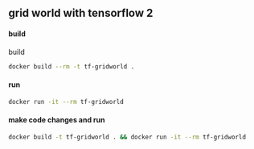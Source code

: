 ## grid world with tensorflow 2

#### build

build

```sh
docker build --rm -t tf-gridworld .
```

#### run

```sh
docker run -it --rm tf-gridworld
```

#### make code changes and run

```sh
docker build -t tf-gridworld . && docker run -it --rm tf-gridworld
```
